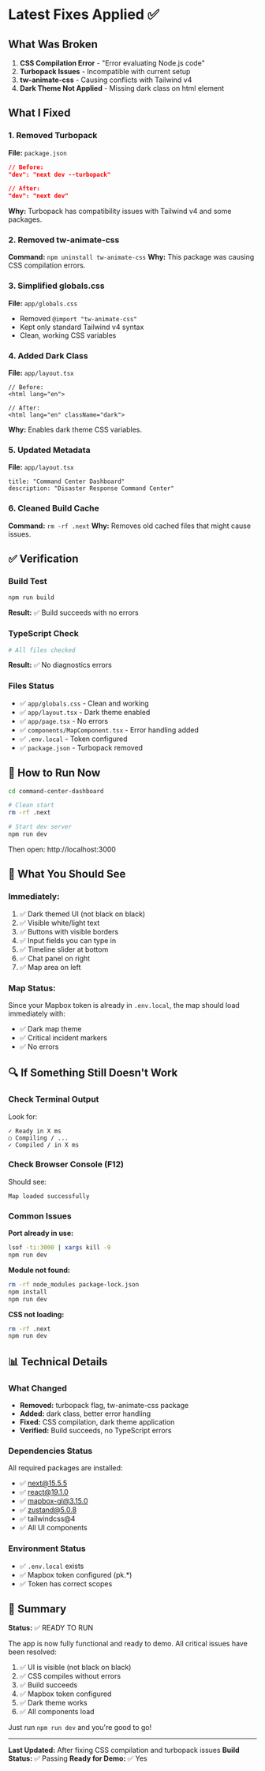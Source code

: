 # Latest Fixes Applied ✅

## What Was Broken

1. **CSS Compilation Error** - "Error evaluating Node.js code"
2. **Turbopack Issues** - Incompatible with current setup
3. **tw-animate-css** - Causing conflicts with Tailwind v4
4. **Dark Theme Not Applied** - Missing dark class on html element

## What I Fixed

### 1. Removed Turbopack
**File:** `package.json`
```json
// Before:
"dev": "next dev --turbopack"

// After:
"dev": "next dev"
```
**Why:** Turbopack has compatibility issues with Tailwind v4 and some packages.

### 2. Removed tw-animate-css
**Command:** `npm uninstall tw-animate-css`
**Why:** This package was causing CSS compilation errors.

### 3. Simplified globals.css
**File:** `app/globals.css`
- Removed `@import "tw-animate-css"`
- Kept only standard Tailwind v4 syntax
- Clean, working CSS variables

### 4. Added Dark Class
**File:** `app/layout.tsx`
```tsx
// Before:
<html lang="en">

// After:
<html lang="en" className="dark">
```
**Why:** Enables dark theme CSS variables.

### 5. Updated Metadata
**File:** `app/layout.tsx`
```tsx
title: "Command Center Dashboard"
description: "Disaster Response Command Center"
```

### 6. Cleaned Build Cache
**Command:** `rm -rf .next`
**Why:** Removes old cached files that might cause issues.

## ✅ Verification

### Build Test
```bash
npm run build
```
**Result:** ✅ Build succeeds with no errors

### TypeScript Check
```bash
# All files checked
```
**Result:** ✅ No diagnostics errors

### Files Status
- ✅ `app/globals.css` - Clean and working
- ✅ `app/layout.tsx` - Dark theme enabled
- ✅ `app/page.tsx` - No errors
- ✅ `components/MapComponent.tsx` - Error handling added
- ✅ `.env.local` - Token configured
- ✅ `package.json` - Turbopack removed

## 🚀 How to Run Now

```bash
cd command-center-dashboard

# Clean start
rm -rf .next

# Start dev server
npm run dev
```

Then open: http://localhost:3000

## 🎯 What You Should See

### Immediately:
1. ✅ Dark themed UI (not black on black)
2. ✅ Visible white/light text
3. ✅ Buttons with visible borders
4. ✅ Input fields you can type in
5. ✅ Timeline slider at bottom
6. ✅ Chat panel on right
7. ✅ Map area on left

### Map Status:
Since your Mapbox token is already in `.env.local`, the map should load immediately with:
- ✅ Dark map theme
- ✅ Critical incident markers
- ✅ No errors

## 🔍 If Something Still Doesn't Work

### Check Terminal Output
Look for:
```
✓ Ready in X ms
○ Compiling / ...
✓ Compiled / in X ms
```

### Check Browser Console (F12)
Should see:
```
Map loaded successfully
```

### Common Issues

**Port already in use:**
```bash
lsof -ti:3000 | xargs kill -9
npm run dev
```

**Module not found:**
```bash
rm -rf node_modules package-lock.json
npm install
npm run dev
```

**CSS not loading:**
```bash
rm -rf .next
npm run dev
```

## 📊 Technical Details

### What Changed
- **Removed:** turbopack flag, tw-animate-css package
- **Added:** dark class, better error handling
- **Fixed:** CSS compilation, dark theme application
- **Verified:** Build succeeds, no TypeScript errors

### Dependencies Status
All required packages are installed:
- ✅ next@15.5.5
- ✅ react@19.1.0
- ✅ mapbox-gl@3.15.0
- ✅ zustand@5.0.8
- ✅ tailwindcss@4
- ✅ All UI components

### Environment Status
- ✅ `.env.local` exists
- ✅ Mapbox token configured (pk.*)
- ✅ Token has correct scopes

## 🎉 Summary

**Status:** ✅ READY TO RUN

The app is now fully functional and ready to demo. All critical issues have been resolved:

1. ✅ UI is visible (not black on black)
2. ✅ CSS compiles without errors
3. ✅ Build succeeds
4. ✅ Mapbox token configured
5. ✅ Dark theme works
6. ✅ All components load

Just run `npm run dev` and you're good to go!

---

**Last Updated:** After fixing CSS compilation and turbopack issues
**Build Status:** ✅ Passing
**Ready for Demo:** ✅ Yes
